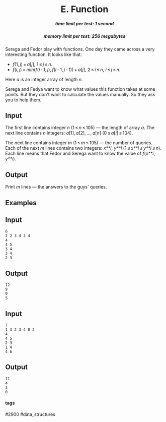 <h1 style='text-align: center;'> E. Function</h1>

<h5 style='text-align: center;'>time limit per test: 1 second</h5>
<h5 style='text-align: center;'>memory limit per test: 256 megabytes</h5>

Serega and Fedor play with functions. One day they came across a very interesting function. It looks like that:

* *f*(1, *j*) = *a*[*j*], 1 ≤ *j* ≤ *n*.
* *f*(*i*, *j*) = *min*(*f*(*i* - 1, *j*), *f*(*i* - 1, *j* - 1)) + *a*[*j*], 2 ≤ *i* ≤ *n*, *i* ≤ *j* ≤ *n*.

Here *a* is an integer array of length *n*.

Serega and Fedya want to know what values this function takes at some points. But they don't want to calculate the values manually. So they ask you to help them.

## Input

The first line contains integer *n* (1 ≤ *n* ≤ 105) — the length of array *a*. The next line contains *n* integers: *a*[1], *a*[2], ..., *a*[*n*] (0 ≤ *a*[*i*] ≤ 104).

The next line contains integer *m* (1 ≤ *m* ≤ 105) — the number of queries. Each of the next *m* lines contains two integers: *x**i*, *y**i* (1 ≤ *x**i* ≤ *y**i* ≤ *n*). Each line means that Fedor and Serega want to know the value of *f*(*x**i*, *y**i*).

## Output

Print *m* lines — the answers to the guys' queries.

## Examples

## Input


```
6  
2 2 3 4 3 4  
4  
4 5  
3 4  
3 4  
2 3  

```
## Output


```
12  
9  
9  
5  

```
## Input


```
7  
1 3 2 3 4 0 2  
4  
4 5  
2 3  
1 4  
4 6  

```
## Output


```
11  
4  
3  
0  

```


#### tags 

#2900 #data_structures 